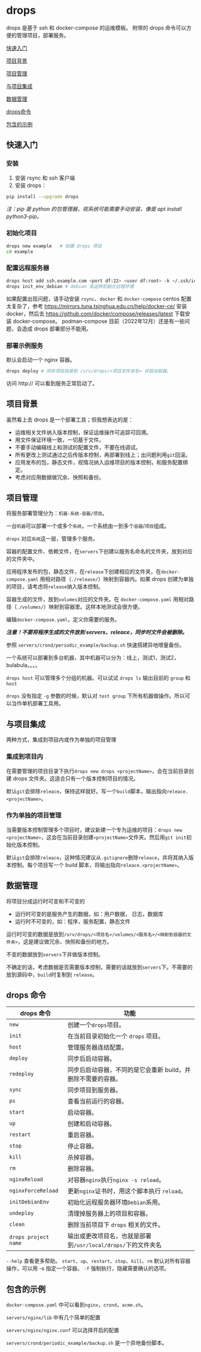 # drops

drops 是基于 ssh 和 docker-compose 的运维模板。
附带的 drops 命令可以方便的管理项目，部署服务。

[快速入门](#快速入门)

[项目背景](#项目背景)

[项目管理](#项目管理)

[与项目集成](#与项目集成)

[数据管理](#数据管理)

[drops命令](#drops命令)

[包含的示例](#包含的示例)

## 快速入门

### 安装

1. 安装 rsync 和 ssh 客户端
2. 安装 drops：

``` sh
pip install --upgrade drops
```

*注：pip 是 python 的包管理器，视系统可能需要手动安装，像是 apt install python3-pip。*

### 初始化项目

```sh
drops new example	# 创建 drops 项目
cd example
```

### 配置远程服务器

```sh
drops host add ssh.example.com <port df:22> <user df:root> -k ~/.ssh/id_ed25519 # 配置一个服务器到默认的 test group。
drops init_env_debian # debian 系这样初始化远程环境
```
如果配置出现问题，请手动安装 `rsync`、`docker` 和 `docker-compose`
centos 配置太复杂了，参考 <https://mirrors.tuna.tsinghua.edu.cn/help/docker-ce/> 安装 docker，然后去 <https://github.com/docker/compose/releases/latest>  下载安装 docker-compose。
podman-compose 目前（2022年12月）还是有一些问题，会造成 drops 部署部分不能用。

### 部署示例服务
默认会启动一个 nginx 容器。
```sh
drops deploy # 同步项目目录到 /srv/drops/<项目文件夹名> 并启动容器。
```

访问 http://<ip> 可以看到服务正常启动了。

## 项目背景

虽然看上去 drops 是一个部署工具；但我想表达的是：

- 运维相关文件纳入版本控制，保证运维操作可追踪可回溯。
- 用文件保证环境一致，一切基于文件。
- 不要手动编辑线上和测试的配置文件，不要在线调试。
- 所有更改上测试通过之后传版本控制，再部署到线上；出问题利用`git`回滚。
- 应用发布的包，静态文件，视情况纳入运维项目的版本控制，和服务配置绑定。
- 考虑对应用数据做冗余、快照和备份。

## 项目管理

将服务部署管理分为：`机器-系统-容器/项目`。

一台`机器`可以部署一个或多个`系统`，一个系统由一到多个`容器`/`项目`组成。

`drops` 对应`系统`这一层，管理多个服务。

容器的配置文件、依赖文件，在`servers`下创建以服务名命名的文件夹，放到对应的文件夹中。

应用程序发布的包，静态文件，在`release`下创建相应的文件夹，在`docker-compose.yaml` 用相对路径（`./release/`）映射到容器内。如果 drops 创建为单独的项目，请考虑将`release`纳入版本控制。

容器生成的文件，放到`volumes`对应的文件夹。在 `docker-compose.yaml` 用相对路径（`./volumes/`）映射到容器里。这样本地测试会很方便。

编辑`docker-compose.yaml`，定义你需要的服务。

***注意！不要将程序生成的文件放到 servers、releace，同步时文件会被删除。***

参照 `servers/crond/periodic_example/backup.sh` 快速搭建异地增量备份。

一个系统可以部署到多台机器，其中机器可以分为：线上，测试1，测试2，bulabula。。。。

`drops host` 可以管理多个分组的机器。可以试试 `drops ls` 输出目前的 `group` 和 `host`

`drops` 没有指定 `-g` 参数的时候，默认对 `test group`  下所有机器做操作。所以可以当作单机部署工具用。

## 与项目集成

两种方式，集成到项目内或作为单独的项目管理

### 集成到项目内

在需要管理的项目目录下执行`drops new drops <projectName>`，会在当前目录创建 drops 文件夹。这适合只有一个版本控制项目的情况。

默认`git`会排除`releace`，保持这样就好。写一个`build`脚本，输出指向`releace.<projectName>`。

### 作为单独的项目管理

当需要版本控制管理多个项目时，建议新建一个专为运维的项目：`drops new <projectName>`，这会在当前目录创建`<projectName>`文件夹。然后用`git init`初始化版本控制。

默认`git`会排除`releace`，这种情况建议从`.gitignore`删除`releace`，并将其纳入版本控制。每个项目写一个 build 脚本，将输出指向`releace.<projectName>`。



## 数据管理

将项目分成运行时可变和不可变的

- 运行时可变的是服务产生的数据，如：用户数据， 日志，数据库
- 运行时不可变的，如：程序，服务配置，静态文件

运行时可变的数据是放到`/srv/drops/<项目名>/volumes/<服务名>/<映射到容器的文件夹>`，这是建议做冗余、快照和备份的地方。

不变的数据放到`servers`下并做版本控制。

不确定的话，考虑数据是否需要版本控制，需要的话就放到`servers`下。不需要的放到源码中，`build`时复制到 `release`。

## drops 命令

| drops 命令         | 功能                                                         |
| ------------------ | ------------------------------------------------------------ |
| `new`              | 创建一个`drops`项目。                                        |
| `init`             | 在当前目录初始化一个 `drops` 项目。                          |
| `host`             | 管理服务器连结配置。                                         |
| `deploy`           | 同步后启动容器。                                             |
| `redeploy`         | 同步后启动容器，不同的是它会重新 build，并删除不需要的容器。 |
| `sync`             | 同步项目到服务器。                                           |
| `ps`               | 查看当前运行的容器。                                         |
| `start`            | 启动容器。                                                   |
| `up`               | 创建和启动容器。                                             |
| `restart`          | 重启容器。                                                   |
| `stop`             | 停止容器。                                                   |
| `kill`             | 杀掉容器。                                                   |
| `rm`               | 删除容器。                                                   |
| `nginxReload`      | 对容器`nginx`执行`nginx -s reload`。                         |
| `nginxForceReload` | 更新`nginx`证书时，用这个脚本执行 `reload`。                 |
| `initDebianEnv`    | 初始化远程服务器环境`Debian`系用。                           |
| `undeploy`         | 清理掉服务器上的项目和容器。                                 |
| `clean`            | 删除当前项目下 `drops` 相关的文件。                          |
| `drops project name` | 输出或更改项目名，也就是部署到`/usr/local/drops/`下的文件夹名  |

`--help` 查看更多帮助。
`start`、`up`、`restart`、`stop`、`kill`、`rm` 默认对所有容器操作，可以用 -s 指定一个容器。
`-f` 强制执行，隐藏需要确认的选项。

## 包含的示例

`docker-compose.yaml` 中可以看到`nginx`，`crond`，`acme.sh`。

`servers/nginx/lib` 中有几个简单的配置

`servers/nginx/nginx.conf` 可以选择开启的配置

`servers/crond/periodic_example/backup.sh` 是一个异地备份脚本。
